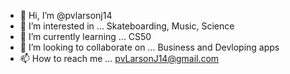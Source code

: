 - 👋 Hi, I’m @pvlarsonj14
- 👀 I’m interested in ... Skateboarding, Music, Science
- 🌱 I’m currently learning ... CS50
- 💞️ I’m looking to collaborate on ... Business and Devloping apps
- 📫 How to reach me ... pvLarsonJ14@gmail.com

<!---
pvlarsonj14/pvlarsonj14 is a ✨ special ✨ repository because its `README.md` (this file) appears on your GitHub profile.
You can click the Preview link to take a look at your changes.
--->
